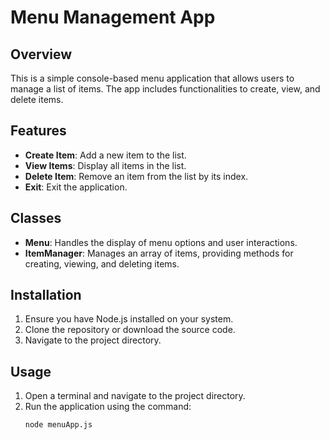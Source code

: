 # Menu Management App

## Overview
This is a simple console-based menu application that allows users to manage a list of items. The app includes functionalities to create, view, and delete items.

## Features
- **Create Item**: Add a new item to the list.
- **View Items**: Display all items in the list.
- **Delete Item**: Remove an item from the list by its index.
- **Exit**: Exit the application.

## Classes
- **Menu**: Handles the display of menu options and user interactions.
- **ItemManager**: Manages an array of items, providing methods for creating, viewing, and deleting items.

## Installation
1. Ensure you have Node.js installed on your system.
2. Clone the repository or download the source code.
3. Navigate to the project directory.

## Usage
1. Open a terminal and navigate to the project directory.
2. Run the application using the command:
   ```
   node menuApp.js
   ```
